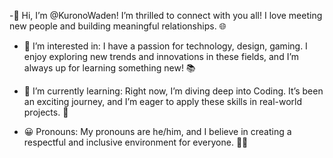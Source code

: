 -👋 Hi, I’m @KuronoWaden!
I’m thrilled to connect with you all! I love meeting new people and building meaningful relationships. 🌐

- 👀 I’m interested in:
I have a passion for technology, design, gaming. I enjoy exploring new trends and innovations in these fields, and I’m always up for learning something new! 📚

- 🌱 I’m currently learning:
Right now, I’m diving deep into Coding. It’s been an exciting journey, and I’m eager to apply these skills in real-world projects. 🚀

- 😀 Pronouns:
My pronouns are he/him, and I believe in creating a respectful and inclusive environment for everyone. 🏳️‍🌈
